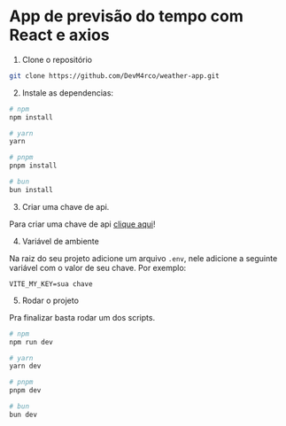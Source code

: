 # App de previsão do tempo com React e axios

1. Clone o repositório

```bash
git clone https://github.com/DevM4rco/weather-app.git
```

2. Instale as dependencias:

```bash
# npm
npm install

# yarn
yarn

# pnpm
pnpm install

# bun
bun install
```

3. Criar uma chave de api.

Para criar uma chave de api [clique aqui](https://openweathermap.org)!

4. Variável de ambiente

Na raiz do seu projeto adicione um arquivo `.env`, nele adicione a seguinte variável com o valor de seu chave. Por exemplo:

```
VITE_MY_KEY=sua chave
```

5. Rodar o projeto

Pra finalizar basta rodar um dos scripts.

```bash
# npm
npm run dev

# yarn
yarn dev

# pnpm
pnpm dev

# bun
bun dev
```

